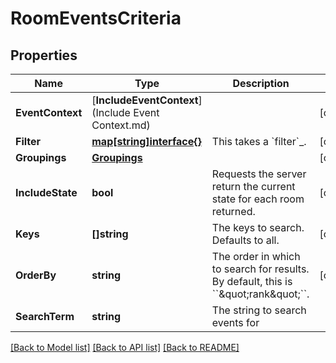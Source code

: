 # RoomEventsCriteria

## Properties

Name | Type | Description | Notes
------------ | ------------- | ------------- | -------------
**EventContext** | [**IncludeEventContext**](Include Event Context.md) |  | [optional] 
**Filter** | [**map[string]interface{}**](map[string]interface{}.md) | This takes a &#x60;filter&#x60;_. | [optional] 
**Groupings** | [**Groupings**](Groupings.md) |  | [optional] 
**IncludeState** | **bool** | Requests the server return the current state for each room returned. | [optional] 
**Keys** | **[]string** | The keys to search. Defaults to all. | [optional] 
**OrderBy** | **string** | The order in which to search for results. By default, this is &#x60;&#x60;\&quot;rank\&quot;&#x60;&#x60;. | [optional] 
**SearchTerm** | **string** | The string to search events for | 

[[Back to Model list]](../README.md#documentation-for-models) [[Back to API list]](../README.md#documentation-for-api-endpoints) [[Back to README]](../README.md)


